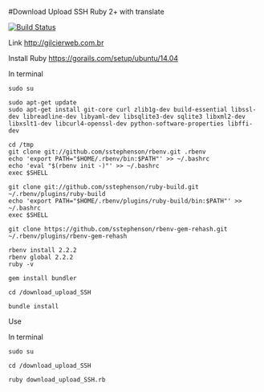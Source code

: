 #Download Upload SSH Ruby 2+ with translate

[![Build Status](https://travis-ci.org/gilcierweb/download-upload_SSH.svg?branch=master)](https://travis-ci.org/gilcierweb/download-upload_SSH)

Link http://gilcierweb.com.br

Install Ruby
https://gorails.com/setup/ubuntu/14.04

In terminal

```shell
sudo su

sudo apt-get update
sudo apt-get install git-core curl zlib1g-dev build-essential libssl-dev libreadline-dev libyaml-dev libsqlite3-dev sqlite3 libxml2-dev libxslt1-dev libcurl4-openssl-dev python-software-properties libffi-dev

cd /tmp
git clone git://github.com/sstephenson/rbenv.git .rbenv
echo 'export PATH="$HOME/.rbenv/bin:$PATH"' >> ~/.bashrc
echo 'eval "$(rbenv init -)"' >> ~/.bashrc
exec $SHELL

git clone git://github.com/sstephenson/ruby-build.git ~/.rbenv/plugins/ruby-build
echo 'export PATH="$HOME/.rbenv/plugins/ruby-build/bin:$PATH"' >> ~/.bashrc
exec $SHELL

git clone https://github.com/sstephenson/rbenv-gem-rehash.git ~/.rbenv/plugins/rbenv-gem-rehash

rbenv install 2.2.2
rbenv global 2.2.2
ruby -v

gem install bundler

cd /download_upload_SSH

bundle install
```

Use

In terminal 

```shell
sudo su

cd /download_upload_SSH

ruby download_upload_SSH.rb
```